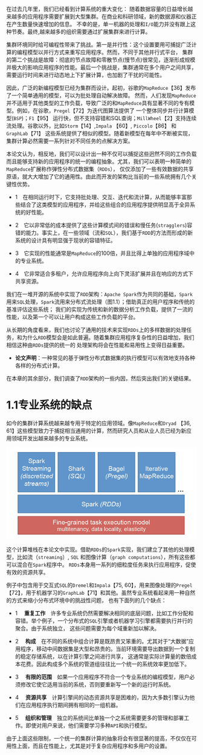 在过去几年里，我们已经看到计算系统的重大变化： 随着数据容量的日益增长越来越多的应用程序需要扩展到大型集群。在商业和科研领域，新的数据源和仪器正在产生数量快速增加的信息。
不幸的是，单一机器的处理和`I/O`能力并没有跟上这种节奏。最终,越来越多的组织需要通过扩展集群来进行计算。

集群环境同时给可编程性带来了挑战。第一是并行性：这个设置要用可捕捉广泛计算的编程模型以并行方式来重写应用程序。然而，不同于其他并行式平台，
集群的第二个挑战是故障：彻底的节点故障和零散节点(慢节点)很常见，逐渐形成规模并极大的影响应用程序的性能。最后一个挑战是，集群通常在多个用户之间共享，需要运行时间来进行动态地上下扩展计算，也加剧了干扰的可能性。

因此，广泛的新编程模型已经为集群而设计。起初，谷歌的`MapReduce`【36】发布了一个简单通用的模型，可以为批处理自动解决故障。
然而，人们发现`MapReduce`并不适用于其他类型的工作负载，导致广泛的和`MapReduce`具有显著不同的专有模型。例如，在谷歌，`Pregel`【72】为迭代图算法提供了
一个整体同步并行计算模型(`BSP`)；`F1`【95】 运行快，但不支持容错和SQL查询；`MillWheel`【2】支持连续流处理。谷歌以外，比如`Storm`【14】,`Impala` 【60】, `Piccolo`【86】 和 `GraphLab`【71】
这些系统提供了相似的模型。随着新模型在每年中不断被实现，集群计算必然需要一系列针对不同任务的点解决方案。

本论文认为，相反地，我们可以设计出一种不仅可以捕捉这些迥然不同的工作负载而且能够支持新的应用程序的统一的编程抽象。尤其，我们可以表明一种简单的`MapReduce`扩展称作弹性分布式数据集（`RDDs`），
仅仅添加了一些有效数据的共享原语，就大大增加了它的通用性。由此而开发的架构比当前的一些系统拥有几个关键性优势。

- 1　在相同运行时下，它支持批处理、交互、迭代和流计算，从而能够丰富那些结合了这类模型的应用程序，并给这些组合的应用程序提供明显高于全异系统的好性能。

- 2　它以非常低的成本提供了这些计算模式间的错误和慢任务(`stragglers`)容错的能力。事实上，在一些领域（流和`SQL`），我们基于`RDD`的方法而形成的新系统的设计具有明显强于现状的容错特征。

- 3　它实现的性能通常是`MapReduce`的100倍，并且比得上单独的应用程序域中的专业系统。

- 4　它非常适合多租户，允许应用程序向上向下灵活扩展并且在响应的方式下共享资源。

我们在一堆开源的系统中实现了`RDD`架构：`Apache Spark`作为共同的基础，`Spark`用来`SQL`处理，`Spark`流用来分布式流处理（图1.1）；借助真正的用户程序和传统的基准评估这些系统；
我们的实现为传统和新的数据分析工作负载，提供了一流的性能，以及第一个可以让用户构成这些工作负载的平台。

从长期的角度看来，我们也讨论了通用的技术来实现`RDDs`上的多样数据的处理任务，和为什么`RDD`模型会是如此普遍。随着集群应用程序复杂性的日益增加，我们相信这种由`RDDs`提供的统一的
处理架构将会在性能和易用性上变得日益重要。

- **论文声明**：一种常见的基于弹性分布式数据集的执行模型可以有效地支持各种各样的分布式计算。

在本章的其余部分，我们调查了`RDD`架构的一些内因，然后突出我们的关键结果。

# 1.1专业系统的缺点

如今的集群计算系统越来越专用于特定的应用领域。像`MapReduce`和`Dryad` 【36, 61】这些模型致力于捕捉相当通用的计算，然而研究人员和从业人员已经为新应用领域开发出越来越多的专业系统。

![1.1.a](../images/1.1.a.png "1.1.a")

这个计算堆栈在本论文中实现。借助`RDDs`的`Spark`实现，我们建立了其他的处理模型，比如流（`streaming`）, `SQL` 和图像计算（`graph computations`），所有这些都可以混合在`Spark`程序中。
`RDDs`本身用一系列的细粒度任务来执行应用程序，促使有效的资源共享。

例子中包含用于交互式`SQL`的`Dremel`和`Impala`【75, 60】，用来图像处理的`Pregel`【72】，用于机器学习的`GraphLab`【71】和其他。虽然专业系统看起来用一种自然的方式来缩小分布式环境中的挑战性问题，
也有下面列的几个缺点：

- 1　 **重复工作**　许多专业系统仍然需要解决相同的底层问题，比如工作分配和容错。举个例子，一个分布式的`SQL`引擎或者机器学习引擎都需要执行并行的聚合。由于系统独立，
这些问题需要为每个域重新加以解决。

- 2　 **构成**　在不同的系统中组合计算是既昂贵又笨重的。尤其对于“大数据”应用程序，移动中间数据集是大型和昂贵的。当前环境需要导出数据到一个复制的稳定存储系统，以在计算引擎之间进行共享，
这通常是实际计算量的数倍成本花费。因此构成多个系统的管道组往往比一个统一的系统效率更加低下。

- 3　 **有限的范围**　如果一个应用程序不符合一个专业系统的编程模型，用户必须修改它使它适用当前的系统，否则要重新写一个新的运行时系统。

- 4　 **资源共享**　计算引擎间的动态资源共享是困难的，因为大多数引擎认为他们在应用程序执行期间拥有相同的一组机器。

- 5　 **组织和管理**　独立的系统间比单独一个之系统需要更多的管理和部署工作。即使对用户来说，他们需要学习多种`API`和执行模型。

由于上面这些限制，一个统一的集群计算的抽象将会有很显著的提高，不仅仅在可用性上面，而且在性能上，尤其是对于复杂应用程序和多用户的设置。